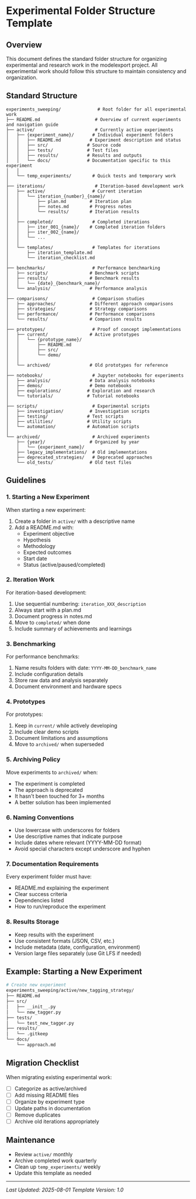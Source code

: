 # Experimental Folder Structure Template

## Overview
This document defines the standard folder structure for organizing experimental and research work in the modelexport project. All experimental work should follow this structure to maintain consistency and organization.

## Standard Structure

```
experiments_sweeping/              # Root folder for all experimental work
├── README.md                     # Overview of current experiments and navigation guide
├── active/                       # Currently active experiments
│   ├── {experiment_name}/       # Individual experiment folders
│   │   ├── README.md           # Experiment description and status
│   │   ├── src/               # Source code
│   │   ├── tests/             # Test files
│   │   ├── results/           # Results and outputs
│   │   └── docs/              # Documentation specific to this experiment
│   │
│   └── temp_experiments/        # Quick tests and temporary work
│
├── iterations/                   # Iteration-based development work
│   ├── active/                  # Current iteration
│   │   └── iteration_{number}_{name}/
│   │       ├── plan.md         # Iteration plan
│   │       ├── notes.md        # Progress notes
│   │       └── results/        # Iteration results
│   │
│   ├── completed/               # Completed iterations
│   │   ├── iter_001_{name}/    # Completed iteration folders
│   │   ├── iter_002_{name}/
│   │   └── ...
│   │
│   └── templates/               # Templates for iterations
│       ├── iteration_template.md
│       └── iteration_checklist.md
│
├── benchmarks/                  # Performance benchmarking
│   ├── scripts/                # Benchmark scripts
│   ├── results/                # Benchmark results
│   │   └── {date}_{benchmark_name}/
│   └── analysis/               # Performance analysis
│
├── comparisons/                 # Comparison studies
│   ├── approaches/             # Different approach comparisons
│   ├── strategies/             # Strategy comparisons
│   ├── performance/            # Performance comparisons
│   └── results/                # Comparison results
│
├── prototypes/                  # Proof of concept implementations
│   ├── current/                # Active prototypes
│   │   └── {prototype_name}/
│   │       ├── README.md
│   │       ├── src/
│   │       └── demo/
│   │
│   └── archived/               # Old prototypes for reference
│
├── notebooks/                   # Jupyter notebooks for experiments
│   ├── analysis/               # Data analysis notebooks
│   ├── demos/                  # Demo notebooks
│   ├── explorations/          # Exploration and research
│   └── tutorials/             # Tutorial notebooks
│
├── scripts/                     # Experimental scripts
│   ├── investigation/          # Investigation scripts
│   ├── testing/               # Test scripts
│   ├── utilities/             # Utility scripts
│   └── automation/            # Automation scripts
│
└── archived/                    # Archived experiments
    ├── {year}/                 # Organized by year
    │   └── {experiment_name}/
    ├── legacy_implementations/  # Old implementations
    ├── deprecated_strategies/   # Deprecated approaches
    └── old_tests/              # Old test files
```

## Guidelines

### 1. Starting a New Experiment
When starting a new experiment:
1. Create a folder in `active/` with a descriptive name
2. Add a README.md with:
   - Experiment objective
   - Hypothesis
   - Methodology
   - Expected outcomes
   - Start date
   - Status (active/paused/completed)

### 2. Iteration Work
For iteration-based development:
1. Use sequential numbering: `iteration_XXX_description`
2. Always start with a plan.md
3. Document progress in notes.md
4. Move to `completed/` when done
5. Include summary of achievements and learnings

### 3. Benchmarking
For performance benchmarks:
1. Name results folders with date: `YYYY-MM-DD_benchmark_name`
2. Include configuration details
3. Store raw data and analysis separately
4. Document environment and hardware specs

### 4. Prototypes
For prototypes:
1. Keep in `current/` while actively developing
2. Include clear demo scripts
3. Document limitations and assumptions
4. Move to `archived/` when superseded

### 5. Archiving Policy
Move experiments to `archived/` when:
- The experiment is completed
- The approach is deprecated
- It hasn't been touched for 3+ months
- A better solution has been implemented

### 6. Naming Conventions
- Use lowercase with underscores for folders
- Use descriptive names that indicate purpose
- Include dates where relevant (YYYY-MM-DD format)
- Avoid special characters except underscore and hyphen

### 7. Documentation Requirements
Every experiment folder must have:
- README.md explaining the experiment
- Clear success criteria
- Dependencies listed
- How to run/reproduce the experiment

### 8. Results Storage
- Keep results with the experiment
- Use consistent formats (JSON, CSV, etc.)
- Include metadata (date, configuration, environment)
- Version large files separately (use Git LFS if needed)

## Example: Starting a New Experiment

```bash
# Create new experiment
experiments_sweeping/active/new_tagging_strategy/
├── README.md
├── src/
│   ├── __init__.py
│   └── new_tagger.py
├── tests/
│   └── test_new_tagger.py
├── results/
│   └── .gitkeep
└── docs/
    └── approach.md
```

## Migration Checklist
When migrating existing experimental work:
- [ ] Categorize as active/archived
- [ ] Add missing README files
- [ ] Organize by experiment type
- [ ] Update paths in documentation
- [ ] Remove duplicates
- [ ] Archive old iterations appropriately

## Maintenance
- Review `active/` monthly
- Archive completed work quarterly
- Clean up `temp_experiments/` weekly
- Update this template as needed

---

*Last Updated: 2025-08-01*
*Template Version: 1.0*